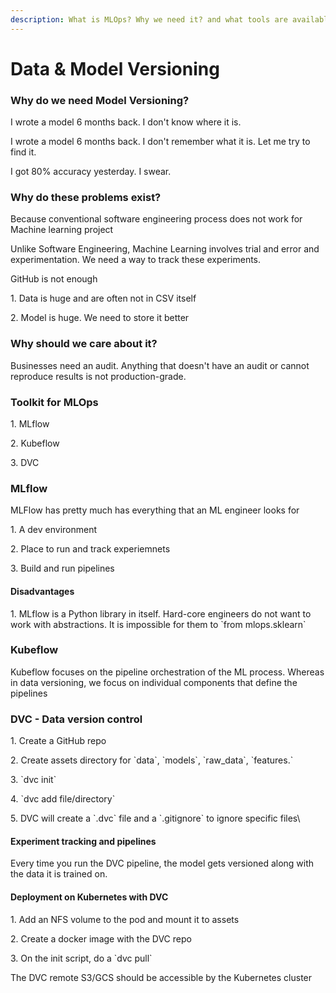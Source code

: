 ```yaml
---
description: What is MLOps? Why we need it? and what tools are available?
---
```


# Data & Model Versioning

### **Why do we need Model Versioning?**

I wrote a model 6 months back. I don't know where it is.

I wrote a model 6 months back. I don't remember what it is. Let me try to find it.

I got 80% accuracy yesterday. I swear.

### **Why do these problems exist?**&#x20;

Because conventional software engineering process does not work for Machine learning project

Unlike Software Engineering, Machine Learning involves trial and error and experimentation. We need a way to track these experiments.

GitHub is not enough

1\. Data is huge and are often not in CSV itself

2\. Model is huge. We need to store it better&#x20;

### **Why should we care about it?**

Businesses need an audit. Anything that doesn't have an audit or cannot reproduce results is not production-grade.

### **Toolkit for MLOps**

1\. MLflow

2\. Kubeflow

3\. DVC

### **MLflow**&#x20;

MLFlow has pretty much has everything that an ML engineer looks for

1\. A dev environment

2\. Place to run and track experiemnets

3\. Build and run pipelines

#### &#x20;**Disadvantages**

1\. MLflow is a Python library in itself. Hard-core engineers do not want to work with abstractions. It is impossible for them to \`from mlops.sklearn\`

### **Kubeflow**

Kubeflow focuses on the pipeline orchestration of the ML process. Whereas in data versioning, we focus on individual components that define the pipelines

### **DVC - Data version control**

1\. Create a GitHub repo

2\. Create assets directory for \`data\`, \`models\`, \`raw\_data\`, \`features.\`

3\. \`dvc init\`

4\. \`dvc add file/directory\`

5\. DVC will create a \`.dvc\` file and a \`.gitignore\` to ignore specific files\


#### **Experiment tracking and pipelines**

Every time you run the DVC pipeline, the model gets versioned along with the data it is trained on.

#### **Deployment on Kubernetes with DVC**

1\. Add an NFS volume to the pod and mount it to assets

2\. Create a docker image with the DVC repo

3\. On the init script, do a \`dvc pull\`

The DVC remote S3/GCS should be accessible by the Kubernetes cluster
